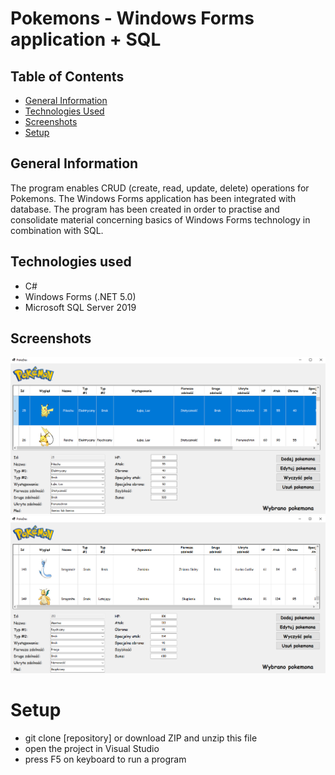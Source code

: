 # Pokemons - Windows Forms application + SQL


## Table of Contents
* [General Information](#general-information)
* [Technologies Used](#technologies-used)
* [Screenshots](#screenshots)
* [Setup](#setup)


## General Information
The program enables CRUD (create, read, update, delete) operations for Pokemons. The Windows Forms application has been integrated with database. The program has been created in order to practise and consolidate material concerning basics of Windows Forms technology in combination with SQL.


## Technologies used
- C#
- Windows Forms (.NET 5.0)
- Microsoft SQL Server 2019


## Screenshots
<p align="center">
  <img src="./Screenshots/1.PNG">
  <img src="./Screenshots/2.PNG">
</p>


# Setup
- git clone [repository] or download ZIP and unzip this file
- open the project in Visual Studio
- press F5 on keyboard to run a program